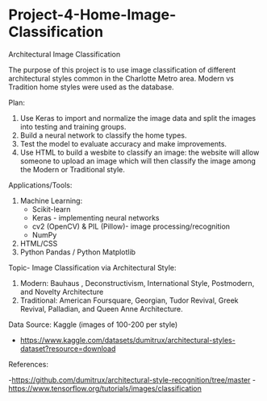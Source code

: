 # Project-4-Home-Image-Classification
Architectural Image Classification

The purpose of this project is to use image classification of different architectural styles common in the Charlotte Metro area. Modern vs Tradition home styles were used as the database.

Plan:
  1. Use Keras to import and normalize the image data and split the images into testing and training groups. 
  2. Build a neural network to classify the home types. 
  3. Test the model to evaluate accuracy and make improvements.
  4. Use HTML to build a wesbite to classify an image: the website will allow someone to upload an image which will then classify the image among the Modern or Traditional style.

Applications/Tools:
  1. Machine Learning: 
      - Scikit-learn
      - Keras - implementing neural networks
      - cv2 (OpenCV) & PIL (Pillow)- image processing/recognition
      - NumPy
  3. HTML/CSS
  4. Python Pandas / Python Matplotlib

Topic- Image Classification via Architectural Style: 
  1. Modern: Bauhaus , Deconstructivism, International Style, Postmodern, and Novelty Architecture
  2. Traditional: American Foursquare, Georgian, Tudor Revival, Greek Revival, Palladian, and Queen Anne Architecture.

Data Source: Kaggle (images of 100-200 per style) 
- https://www.kaggle.com/datasets/dumitrux/architectural-styles-dataset?resource=download


References: 

-https://github.com/dumitrux/architectural-style-recognition/tree/master
-https://www.tensorflow.org/tutorials/images/classification

